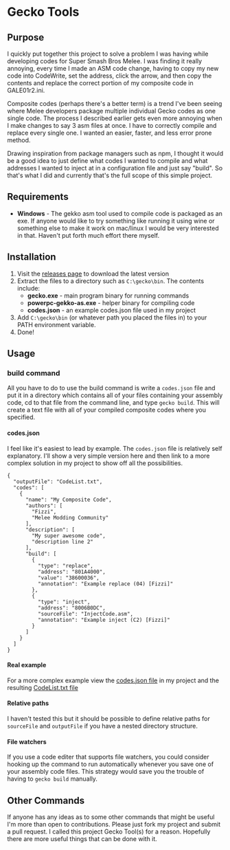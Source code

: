 # Gecko Tools
## Purpose
I quickly put together this project to solve a problem I was having while developing codes for Super Smash Bros Melee. I was finding it really annoying, every time I made an ASM code change, having to copy my new code into CodeWrite, set the address, click the arrow, and then copy the contents and replace the correct portion of my composite code in GALE01r2.ini.

Composite codes (perhaps there's a better term) is a trend I've been seeing where Melee developers package multiple individual Gecko codes as one single code. The process I described earlier gets even more annoying when I make changes to say 3 asm files at once. I have to correctly compile and replace every single one. I wanted an easier, faster, and less error prone method.

Drawing inspiration from package managers such as npm, I thought it would be a good idea to just define what codes I wanted to compile and what addresses I wanted to inject at in a configuration file and just say "build". So that's what I did and currently that's the full scope of this simple project.
## Requirements
* **Windows** - The gekko asm tool used to compile code is packaged as an exe. If anyone would like to try something like running it using wine or something else to make it work on mac/linux I would be very interested in that. Haven't put forth much effort there myself.
## Installation
1. Visit the [releases page](https://github.com/JLaferri/gecko/releases) to download the latest version
2. Extract the files to a directory such as `C:\gecko\bin`. The contents include:
	* **gecko.exe** - main program binary for running commands
	* **powerpc-gekko-as.exe** - helper binary for compiling code
	* **codes.json** - an example codes.json file used in my project
3. Add `C:\gecko\bin` (or whatever path you placed the files in) to your PATH environment variable.
4. Done!
## Usage
### build command
All you have to do to use the build command is write a `codes.json` file and put it in a directory which contains all of your files containing your assembly code, cd to that file from the command line, and type `gecko build`. This will create a text file with all of your compiled composite codes where you specified.
#### codes.json
I feel like it's easiest to lead by example. The `codes.json` file is relatively self explanatory. I'll show a very simple version here and then link to a more complex solution in my project to show off all the possibilities.

```
{
  "outputFile": "CodeList.txt",
  "codes": [
    {
      "name": "My Composite Code",
      "authors": [
        "Fizzi",
        "Melee Modding Community"
      ],
      "description": [
        "My super awesome code",
        "description line 2"
      ],
      "build": [
        {
          "type": "replace",
          "address": "801A4000",
          "value": "38600036",
          "annotation": "Example replace (04) [Fizzi]"
        },
        {
          "type": "inject",
          "address": "8006B0DC",
          "sourceFile": "InjectCode.asm",
          "annotation": "Example inject (C2) [Fizzi]"
        }
      ]
    }
  ]
}
```
#### Real example
For a more complex example view the [codes.json file](https://github.com/JLaferri/project-slippi/blob/master/Gecko%20Codes/codes.json) in my project and the resulting [CodeList.txt file](https://github.com/JLaferri/project-slippi/blob/master/Gecko%20Codes/CodeList.txt)
#### Relative paths
I haven't tested this but it should be possible to define relative paths for `sourceFile` and `outputFile` if you have a nested directory structure.
#### File watchers
If you use a code editer that supports file watchers, you could consider hooking up the command to run automatically whenever you save one of your assembly code files. This strategy would save you the trouble of having to `gecko build` manually.
## Other Commands
If anyone has any ideas as to some other commands that might be useful I'm more than open to contributions. Please just fork my project and submit a pull request. I called this project Gecko Tool(s) for a reason. Hopefully there are more useful things that can be done with it.
